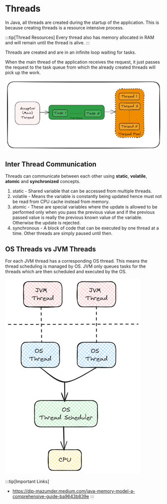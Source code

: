 # Threads

In Java, all threads are created during the startup of the application.
This is because creating threads is a resource intensive process.

:::tip[Thread Resources]
Every thread also has memory allocated in RAM
and will remain until the thread is alive.
:::

Threads are created and are in an infinite loop waiting for tasks.

When the main thread of the application receives the request, it just passes the request to the task queue from which the already created threads will pick up the work.

![thread pool](../../static/img/threads.excalidraw.png)

## Inter Thread Communication

Threads can communicate between each other using **static**, **volatile**, **atomic** and **synchronized** concepts.

1. static - Shared variable that can be accessed from multiple threads.
2. volatile - Means the variable is constantly being updated hence must not be read from CPU cache instead from memory.
3. atomic - These are special variables where the update is allowed to be performed only when you pass the previous value and
   if the previous passed value is really the previous known value of the variable. Otherwise the update is rejected.
4. synchronous - A block of code that can be executed by one thread at a time. Other threads are simply paused until then.

## OS Threads vs JVM Threads

For each JVM thread has a corresponding OS thread.
This means the thread scheduling is managed by OS.
JVM only queues tasks for the threads which are then scheduled and executed by the OS.

![java-os-threads](../../static/img/java-thread-os-thread.excalidraw.png)

:::tip[Important Links]

- https://dip-mazumder.medium.com/java-memory-model-a-comprehensive-guide-ba9643b839e
  :::
